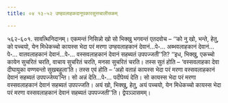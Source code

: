 ```yaml
---
title: ०४ १३-५२ उण्हवलाहकदानूपकारसुत्तचालीसकम्

---
```


५६२-६०१. सावत्थिनिदानम्। एकमन्तं निसिन्नो खो सो भिक्खु भगवन्तं एतदवोच – ‘‘को नु खो, भन्ते, हेतु, को पच्चयो, येन मिधेकच्चो कायस्स भेदा परं मरणा उण्हवलाहकानं देवानं…पे॰… अब्भवलाहकानं देवानं…पे॰… वातवलाहकानं देवानं…पे॰… वस्सवलाहकानं देवानं सहब्यतं उपपज्जती’’ति? ‘‘इध, भिक्खु, एकच्चो कायेन सुचरितं चरति, वाचाय सुचरितं चरति, मनसा सुचरितं चरति। तस्स सुतं होति – ‘वस्सवलाहका देवा दीघायुका वण्णवन्तो सुखबहुला’ति। तस्स एवं होति – ‘अहो वताहं कायस्स भेदा परं मरणा वस्सवलाहकानं देवानं सहब्यतं उपपज्जेय्य’न्ति। सो अन्नं देति…पे॰… पदीपेय्यं देति। सो कायस्स भेदा परं मरणा वस्सवलाहकानं देवानं सहब्यतं उपपज्जति। अयं खो, भिक्खु, हेतु, अयं पच्चयो, येन मिधेकच्चो कायस्स भेदा परं मरणा वस्सवलाहकानं देवानं सहब्यतं उपपज्जती’’ति। द्वेपञ्ञासमम्।  

